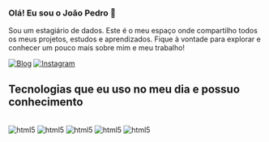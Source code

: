 
### Olá! Eu sou o João Pedro 👋
Sou um estagiário de dados. Este é o meu espaço onde compartilho todos os meus projetos, estudos e aprendizados. Fique à vontade para explorar e conhecer um pouco mais sobre mim e meu trabalho!

[![Blog](https://img.shields.io/badge/LinkedIn-0077B5?style=for-the-badge&logo=linkedin&logoColor=white)](https://www.linkedin.com/in/joão-pedro-cardoso-neto-8302aa20a)
[![Instagram](https://img.shields.io/badge/Instagram-E4405F?style=for-the-badge&logo=instagram&logoColor=white)](https://www.instagram.com/jp_cardoso99/)

## Tecnologias que eu uso no meu dia e possuo conhecimento

<div style="display: incline_block"><br>
    <img aling="center" alt="html5" src="https://img.shields.io/badge/Python-3776AB?style=for-the-badge&logo=python&logoColor=white">
    <img aling="center" alt="html5" src="https://img.shields.io/badge/Microsoft_Excel-217346?style=for-the-badge&logo=microsoft-excel&logoColor=white">
    <img aling="center" alt="html5" src="https://img.shields.io/badge/pandas-%23150458.svg?style=for-the-badge&logo=pandas&logoColor=white">
    <img aling="center" alt="html5" src="https://img.shields.io/badge/numpy-%23013243.svg?style=for-the-badge&logo=numpy&logoColor=white">
    <img aling="center" alt="html5" src="https://img.shields.io/badge/Matplotlib-%23ffffff.svg?style=for-the-badge&logo=Matplotlib&logoColor=black">
</div>
